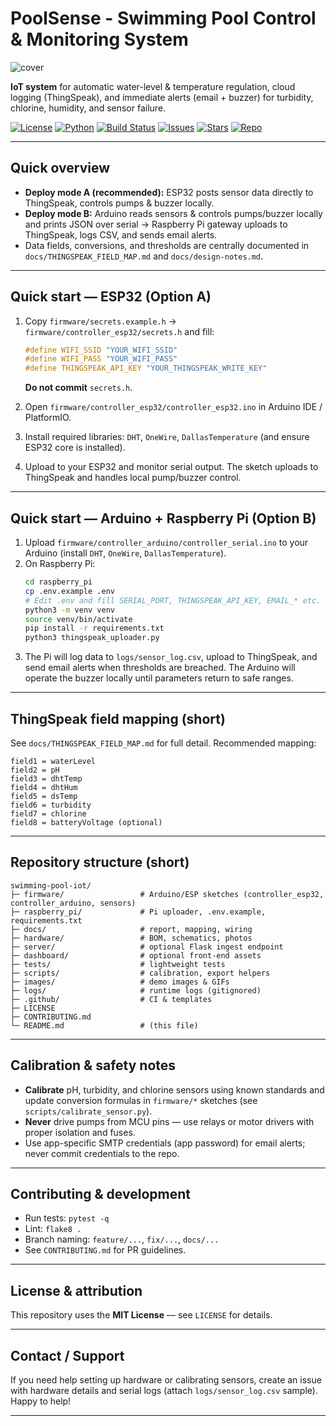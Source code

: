 # PoolSense - Swimming Pool Control & Monitoring System

![cover](images/cover.png)

**IoT system** for automatic water-level & temperature regulation, cloud logging (ThingSpeak), and immediate alerts (email + buzzer) for turbidity, chlorine, humidity, and sensor failure.

[![License](https://img.shields.io/badge/license-MIT-green.svg)](https://github.com/AbhigyanCodes/PoolSense-Smart-Swimming-Pool-Monitor-and-Automation/tree/main?tab=MIT-1-ov-file)
[![Python](https://img.shields.io/badge/python-3.10%2B-brightgreen.svg)](https://www.python.org/downloads/)
[![Build Status](https://github.com/AbhigyanCodes/PoolSense-Smart-Swimming-Pool-Monitor-and-Automation/actions/workflows/ci.yml/badge.svg)](https://github.com/AbhigyanCodes/PoolSense-Smart-Swimming-Pool-Monitor-and-Automation/actions/workflows/ci.yml)
[![Issues](https://img.shields.io/github/issues/AbhigyanCodes/PoolSense-Smart-Swimming-Pool-Monitor-and-Automation.svg)](https://github.com/AbhigyanCodes/PoolSense-Smart-Swimming-Pool-Monitor-and-Automation/issues)
[![Stars](https://img.shields.io/github/stars/AbhigyanCodes/PoolSense-Smart-Swimming-Pool-Monitor-and-Automation.svg)](https://github.com/AbhigyanCodes/PoolSense-Smart-Swimming-Pool-Monitor-and-Automation/stargazers)
[![Repo](https://img.shields.io/badge/github-AbhigyanCodes/PoolSense--Smart--Swimming--Pool--Monitor--and--Automation-blue.svg)](https://github.com/AbhigyanCodes/PoolSense-Smart-Swimming-Pool-Monitor-and-Automation)

---

## Quick overview

- **Deploy mode A (recommended):** ESP32 posts sensor data directly to ThingSpeak, controls pumps & buzzer locally.
- **Deploy mode B:** Arduino reads sensors & controls pumps/buzzer locally and prints JSON over serial → Raspberry Pi gateway uploads to ThingSpeak, logs CSV, and sends email alerts.
- Data fields, conversions, and thresholds are centrally documented in `docs/THINGSPEAK_FIELD_MAP.md` and `docs/design-notes.md`.

---

## Quick start — ESP32 (Option A)

1. Copy `firmware/secrets.example.h` → `firmware/controller_esp32/secrets.h` and fill:
   ```cpp
   #define WIFI_SSID "YOUR_WIFI_SSID"
   #define WIFI_PASS "YOUR_WIFI_PASS"
   #define THINGSPEAK_API_KEY "YOUR_THINGSPEAK_WRITE_KEY"
   ```
   **Do not commit** `secrets.h`.

2. Open `firmware/controller_esp32/controller_esp32.ino` in Arduino IDE / PlatformIO.
3. Install required libraries: `DHT`, `OneWire`, `DallasTemperature` (and ensure ESP32 core is installed).
4. Upload to your ESP32 and monitor serial output. The sketch uploads to ThingSpeak and handles local pump/buzzer control.

---

## Quick start — Arduino + Raspberry Pi (Option B)

1. Upload `firmware/controller_arduino/controller_serial.ino` to your Arduino (install `DHT`, `OneWire`, `DallasTemperature`).
2. On Raspberry Pi:
   ```bash
   cd raspberry_pi
   cp .env.example .env
   # Edit .env and fill SERIAL_PORT, THINGSPEAK_API_KEY, EMAIL_* etc.
   python3 -m venv venv
   source venv/bin/activate
   pip install -r requirements.txt
   python3 thingspeak_uploader.py
   ```
3. The Pi will log data to `logs/sensor_log.csv`, upload to ThingSpeak, and send email alerts when thresholds are breached. The Arduino will operate the buzzer locally until parameters return to safe ranges.

---

## ThingSpeak field mapping (short)
See `docs/THINGSPEAK_FIELD_MAP.md` for full detail. Recommended mapping:
```
field1 = waterLevel
field2 = pH
field3 = dhtTemp
field4 = dhtHum
field5 = dsTemp
field6 = turbidity
field7 = chlorine
field8 = batteryVoltage (optional)
```

---

## Repository structure (short)
```
swimming-pool-iot/
├─ firmware/                 # Arduino/ESP sketches (controller_esp32, controller_arduino, sensors)
├─ raspberry_pi/             # Pi uploader, .env.example, requirements.txt
├─ docs/                     # report, mapping, wiring
├─ hardware/                 # BOM, schematics, photos
├─ server/                   # optional Flask ingest endpoint
├─ dashboard/                # optional front-end assets
├─ tests/                    # lightweight tests
├─ scripts/                  # calibration, export helpers
├─ images/                   # demo images & GIFs
├─ logs/                     # runtime logs (gitignored)
├─ .github/                  # CI & templates
├─ LICENSE
├─ CONTRIBUTING.md
└─ README.md                 # (this file)
```

---

## Calibration & safety notes

- **Calibrate** pH, turbidity, and chlorine sensors using known standards and update conversion formulas in `firmware/*` sketches (see `scripts/calibrate_sensor.py`).
- **Never** drive pumps from MCU pins — use relays or motor drivers with proper isolation and fuses.
- Use app-specific SMTP credentials (app password) for email alerts; never commit credentials to the repo.

---

## Contributing & development

- Run tests: `pytest -q`
- Lint: `flake8 .`
- Branch naming: `feature/...`, `fix/...`, `docs/...`
- See `CONTRIBUTING.md` for PR guidelines.

---

## License & attribution

This repository uses the **MIT License** — see `LICENSE` for details.

---

## Contact / Support

If you need help setting up hardware or calibrating sensors, create an issue with hardware details and serial logs (attach `logs/sensor_log.csv` sample). Happy to help!

---
